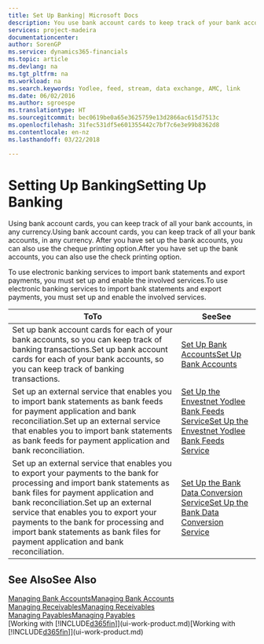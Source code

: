 ```yaml
---
title: Set Up Banking| Microsoft Docs
description: You use bank account cards to keep track of your bank accounts and set up bank feeds, such as Yodlee, to exchange data.
services: project-madeira
documentationcenter: 
author: SorenGP
ms.service: dynamics365-financials
ms.topic: article
ms.devlang: na
ms.tgt_pltfrm: na
ms.workload: na
ms.search.keywords: Yodlee, feed, stream, data exchange, AMC, link
ms.date: 06/02/2016
ms.author: sgroespe
ms.translationtype: HT
ms.sourcegitcommit: bec0619be0a65e3625759e13d2866ac615d7513c
ms.openlocfilehash: 31fec531df5e601355442c7bf7c6e3e99b8362d8
ms.contentlocale: en-nz
ms.lasthandoff: 03/22/2018

---
```

# <a name="setting-up-banking"></a><span data-ttu-id="cb210-103">Setting Up Banking</span><span class="sxs-lookup"><span data-stu-id="cb210-103">Setting Up Banking</span></span>
<span data-ttu-id="cb210-104">Using bank account cards, you can keep track of all your bank accounts, in any currency.</span><span class="sxs-lookup"><span data-stu-id="cb210-104">Using bank account cards, you can keep track of all your bank accounts, in any currency.</span></span> <span data-ttu-id="cb210-105">After you have set up the bank accounts, you can also use the cheque printing option.</span><span class="sxs-lookup"><span data-stu-id="cb210-105">After you have set up the bank accounts, you can also use the check printing option.</span></span>

<span data-ttu-id="cb210-106">To use electronic banking services to import bank statements and  export payments, you must set up and enable the involved services.</span><span class="sxs-lookup"><span data-stu-id="cb210-106">To use electronic banking services to import bank statements and  export payments, you must set up and enable the involved services.</span></span>

| <span data-ttu-id="cb210-107">To</span><span class="sxs-lookup"><span data-stu-id="cb210-107">To</span></span> | <span data-ttu-id="cb210-108">See</span><span class="sxs-lookup"><span data-stu-id="cb210-108">See</span></span> |
| --- | --- |
| <span data-ttu-id="cb210-109">Set up bank account cards for each of your bank accounts, so you can keep track of banking transactions.</span><span class="sxs-lookup"><span data-stu-id="cb210-109">Set up bank account cards for each of your bank accounts, so you can keep track of banking transactions.</span></span> |[<span data-ttu-id="cb210-110">Set Up Bank Accounts</span><span class="sxs-lookup"><span data-stu-id="cb210-110">Set Up Bank Accounts</span></span>](bank-how-setup-bank-accounts.md) |
| <span data-ttu-id="cb210-111">Set up an external service that enables you to import bank statements as bank feeds for payment application and bank reconciliation.</span><span class="sxs-lookup"><span data-stu-id="cb210-111">Set up an external service that enables you to import bank statements as bank feeds for payment application and bank reconciliation.</span></span> |[<span data-ttu-id="cb210-112">Set Up the Envestnet Yodlee Bank Feeds Service</span><span class="sxs-lookup"><span data-stu-id="cb210-112">Set Up the Envestnet Yodlee Bank Feeds Service</span></span>](bank-how-setup-bank-statement-service.md) |
| <span data-ttu-id="cb210-113">Set up an external service that enables you to export your payments to the bank for processing  and import bank statements as bank files for payment application and bank reconciliation.</span><span class="sxs-lookup"><span data-stu-id="cb210-113">Set up an external service that enables you to export your payments to the bank for processing  and import bank statements as bank files for payment application and bank reconciliation.</span></span> |[<span data-ttu-id="cb210-114">Set Up the Bank Data Conversion Service</span><span class="sxs-lookup"><span data-stu-id="cb210-114">Set Up the Bank Data Conversion Service</span></span>](bank-how-setup-bank-data-conversion-service.md) |

## <a name="see-also"></a><span data-ttu-id="cb210-115">See Also</span><span class="sxs-lookup"><span data-stu-id="cb210-115">See Also</span></span>
[<span data-ttu-id="cb210-116">Managing Bank Accounts</span><span class="sxs-lookup"><span data-stu-id="cb210-116">Managing Bank Accounts</span></span>](bank-manage-bank-accounts.md)  
[<span data-ttu-id="cb210-117">Managing Receivables</span><span class="sxs-lookup"><span data-stu-id="cb210-117">Managing Receivables</span></span>](receivables-manage-receivables.md)  
[<span data-ttu-id="cb210-118">Managing Payables</span><span class="sxs-lookup"><span data-stu-id="cb210-118">Managing Payables</span></span>](payables-manage-payables.md)  
<span data-ttu-id="cb210-119">[Working with [!INCLUDE[d365fin](includes/d365fin_md.md)]](ui-work-product.md)</span><span class="sxs-lookup"><span data-stu-id="cb210-119">[Working with [!INCLUDE[d365fin](includes/d365fin_md.md)]](ui-work-product.md)</span></span>

